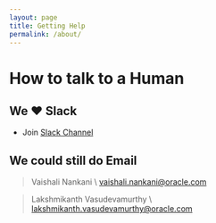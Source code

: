 ```yaml
---
layout: page
title: Getting Help
permalink: /about/
---
```


# How to talk to a Human

## We :heart: Slack
* Join [Slack Channel](https://join.slack.com/t/oci-challenge/shared_invite/enQtNTc4MzY3OTU5ODQwLWEzZGZmYjM4ZDdmYzBhNTljMzFiOWIwMzA5NzEwZGMwNzIzOTJmZjQ2MWQ3MTRhYThjZmUzY2UxODU4NTc2Mjg)

## We could still do Email

> Vaishali Nankani \\
> <vaishali.nankani@oracle.com> 


> Lakshmikanth Vasudevamurthy \\ 
> <lakshmikanth.vasudevamurthy@oracle.com>
    


